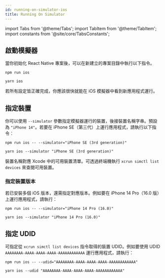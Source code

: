 ```yaml
---
id: running-on-simulator-ios
title: Running On Simulator
---
```


import Tabs from '@theme/Tabs'; import TabItem from '@theme/TabItem'; import constants from '@site/core/TabsConstants';

## 啟動模擬器

當你初始化 React Native 專案後，可以在新建立的專案目錄中執行以下指令。

<Tabs groupId="package-manager" queryString defaultValue={constants.defaultPackageManager} values={constants.packageManagers}>
<TabItem value="npm">

```shell
npm run ios
```

</TabItem>
<TabItem value="yarn">

```shell
yarn ios
```

</TabItem>
</Tabs>

若所有設定皆正確完成，你應該很快就能在 iOS 模擬器中看到新應用程式運行。

## 指定裝置

你可以使用 `--simulator` 參數指定模擬器運行的裝置，後接裝置名稱字串。預設為 `"iPhone 14"`。若要在 iPhone SE（第三代）上運行應用程式，請執行以下指令：

<Tabs groupId="package-manager" queryString defaultValue={constants.defaultPackageManager} values={constants.packageManagers}>
<TabItem value="npm">

```shell
npm run ios -- --simulator="iPhone SE (3rd generation)"
```

</TabItem>
<TabItem value="yarn">

```shell
yarn ios --simulator "iPhone SE (3rd generation)"
```

</TabItem>
</Tabs>

裝置名稱對應 Xcode 中的可用裝置清單。可透過終端機執行 `xcrun simctl list devices` 來查閱可用裝置。

### 指定裝置版本

若已安裝多個 iOS 版本，還需指定對應版本。例如要在 iPhone 14 Pro（16.0 版）上運行應用程式，請執行：

<Tabs groupId="package-manager" queryString defaultValue={constants.defaultPackageManager} values={constants.packageManagers}>
<TabItem value="npm">

```shell
npm run ios -- --simulator="iPhone 14 Pro (16.0)"
```

</TabItem>
<TabItem value="yarn">

```shell
yarn ios --simulator "iPhone 14 Pro (16.0)"
```

</TabItem>
</Tabs>

## 指定 UDID

可指定從 `xcrun simctl list devices` 指令取得的裝置 UDID。例如要使用 UDID `AAAAAAAA-AAAA-AAAA-AAAA-AAAAAAAAAAAA` 運行應用程式，請執行：

<Tabs groupId="package-manager" queryString defaultValue={constants.defaultPackageManager} values={constants.packageManagers}>
<TabItem value="npm">

```shell
npm run ios -- --udid="AAAAAAAA-AAAA-AAAA-AAAA-AAAAAAAAAAAA"
```

</TabItem>
<TabItem value="yarn">

```shell
yarn ios --udid "AAAAAAAA-AAAA-AAAA-AAAA-AAAAAAAAAAAA"
```

</TabItem>
</Tabs>